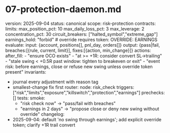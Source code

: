 # 07-protection-daemon.md
version: 2025-09-04
status: canonical
scope: risk-protection
contracts:
  limits:
    max_position_pct: 10
    max_daily_loss_pct: 3
    max_leverage: 2
    concentration_pct: 30
    circuit_breakers: ["halted_symbol","extreme_gap"]
    earnings_hold: "forbid"          # override requires token: OVERRIDE: EARNINGS
  evaluate:
    input: {account, positions[], pnl_day, orders[]}
    output: {pass|fail, breaches:[{rule, current, limit}], fixes:[{action, min_change}]}
actions:
  after_fill:
    - "ensure OCO exists"
    - "at >= +1R: consider convert SL->trailing"
    - "stale swing < +0.5R past window: tighten to breakeven or exit"
    - "event risk: before earnings, close or refuse new swing unless override token present"
invariants:
  - journal every adjustment with reason tag
  - smallest-change fix first
router:
  node: risk_check
  triggers: ["risk","limits","exposure","killswitch","protection","earnings"]
  prechecks: []
tests:
  smoke:
    - "risk check now" -> "pass/fail with breaches"
    - "earnings in 2 days" -> "propose close or deny new swing without override"
changelog:
  - 2025-09-04: default 'no swing through earnings'; add explicit override token; clarify +1R trail convert
